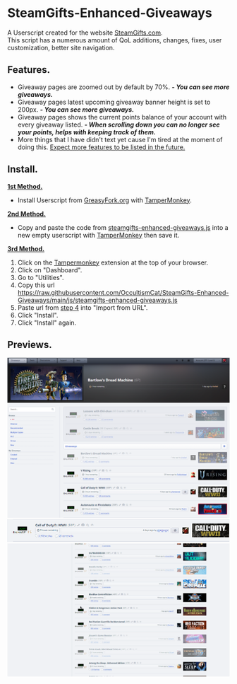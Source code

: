 # SteamGifts-Enhanced-Giveaways
A Userscript created for the website [SteamGifts.com](https://www.steamgifts.com).
<br>
This script has a numerous amount of QoL additions, changes, fixes, user customization, better site navigation.

## Features.
* Giveaway pages are zoomed out by default by 70%. *__- You can see more giveaways.__*
* Giveaway pages latest upcoming giveaway banner height is set to 200px. *__- You can see more giveaways.__*
* Giveaway pages shows the current points balance of your account with every giveaway listed. *__- When scrolling down you can no longer see your points, helps with keeping track of them.__*
* More things that I have didn't text yet cause I'm tired at the moment of doing this. <ins>Expect more features to be listed in the future.</ins>

## Install.
**<ins>1st Method.</ins>**
* Install Userscript from [GreasyFork.org](https://greasyfork.org/en/scripts/475287-steamgifts-enhanced-giveaways) with [TamperMonkey](https://www.tampermonkey.net).

**<ins>2nd Method.</ins>**
* Copy and paste the code from [steamgifts-enhanced-giveaways.js](https://raw.githubusercontent.com/OccultismCat/SteamGifts-Enhanced-Giveaways/main/js/steamgifts-enhanced-giveaways.js) into a new empty userscript with [TamperMonkey](https://www.tampermonkey.net) then save it.

**<ins>3rd Method.</ins>**
1. Click on the [Tampermonkey](https://www.tampermonkey.net/) extension at the top of your browser.
2. Click on "Dashboard".
3. Go to "Utilities".
4. Copy this url https://raw.githubusercontent.com/OccultismCat/SteamGifts-Enhanced-Giveaways/main/js/steamgifts-enhanced-giveaways.js
5. Paste url from [step 4](https://raw.githubusercontent.com/OccultismCat/SteamGifts-Enhanced-Giveaways/main/js/steamgifts-enhanced-giveaways.js) into "Import from URL".
6. Click "Install".
7. Click "Install" again.

## Previews.
![SteamGifts-Enhanced-Giveaways-Preview-1](https://raw.githubusercontent.com/OccultismCat/SteamGifts-Enhanced-Giveaways/main/resources/previews/SteamGifts-Enhanced-Giveaways-Preview-1.png)
<br>
![SteamGifts-Enhanced-Giveaways-Preview-2](https://raw.githubusercontent.com/OccultismCat/SteamGifts-Enhanced-Giveaways/main/resources/previews/SteamGifts-Enhanced-Giveaways-Preview-2.png)
<br>
![SteamGifts-Enhanced-Giveaways-Preview-Join-Button](https://raw.githubusercontent.com/OccultismCat/SteamGifts-Enhanced-Giveaways/main/resources/previews/SteamGifts-Enhanced-Giveaways-Preview-Join-Button.gif)
